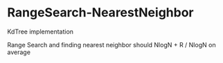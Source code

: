 # RangeSearch-NearestNeighbor
KdTree implementation

Range Search and finding nearest neighbor should NlogN + R / NlogN on average
